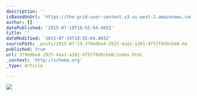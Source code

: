 ```yaml
---
description: ''
isBasedOnUrl: 'https://the-grid-user-content.s3-us-west-2.amazonaws.com/0a009c83-6ffe-4052-9ddb-9e173396c827.jpg'
author: []
datePublished: '2015-07-19T18:55:04.465Z'
title: ''
dateModified: '2015-07-19T18:55:04.465Z'
sourcePath: _posts/2015-07-19-379e0be4-2925-4aa1-a301-4f57f8d9cbe8.md
published: true
url: 379e0be4-2925-4aa1-a301-4f57f8d9cbe8/index.html
_context: 'http://schema.org'
_type: Article

---
```

![](https://the-grid-user-content.s3-us-west-2.amazonaws.com/0a009c83-6ffe-4052-9ddb-9e173396c827.jpg)